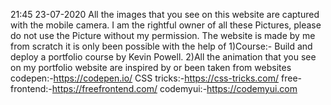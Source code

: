 21:45 23-07-2020
All the images that you see on this website are captured with the mobile camera.
I am the rightful owner of all these Pictures, please do not use the Picture without my permission.
The website is made by me from scratch it is only been possible with the help of 
1)Course:- Build and deploy a portfolio course by Kevin Powell.
2)All the animation that you see on my portfolio website are inspired by or been taken from websites  
codepen:-https://codepen.io/ 
CSS tricks:-https://css-tricks.com/
free-frontend:-https://freefrontend.com/
codemyui:-https://codemyui.com